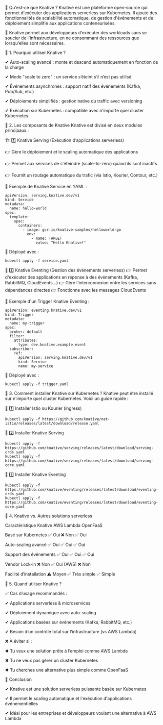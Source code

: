 🚀 Qu'est-ce que Knative ?
Knative est une plateforme open-source qui permet d'exécuter des applications serverless sur Kubernetes. Il ajoute des fonctionnalités de scalabilité automatique, de gestion d'événements et de déploiement simplifié aux applications conteneurisées.

📌 Knative permet aux développeurs d'exécuter des workloads sans se soucier de l'infrastructure, en ne consommant des ressources que lorsqu'elles sont nécessaires.

📌 1. Pourquoi utiliser Knative ?

✔ Auto-scaling avancé : monte et descend automatiquement en fonction de la charge

✔ Mode "scale to zero" : un service s’éteint s’il n’est pas utilisé

✔ Événements asynchrones : support natif des événements (Kafka, Pub/Sub, etc.)

✔ Déploiements simplifiés : gestion native du traffic avec versioning

✔ Exécution sur Kubernetes : compatible avec n'importe quel cluster Kubernetes

📌 2. Les composants de Knative
Knative est divisé en deux modules principaux :

🏗️ 1️⃣ Knative Serving (Exécution d’applications serverless)

👉 Gère le déploiement et le scaling automatique des applications

👉 Permet aux services de s'éteindre (scale-to-zero) quand ils sont inactifs

👉 Fournit un routage automatique du trafic (via Istio, Kourier, Contour, etc.)

🔹 Exemple de Knative Service en YAML :

```
apiVersion: serving.knative.dev/v1
kind: Service
metadata:
  name: hello-world
spec:
  template:
    spec:
      containers:
        - image: gcr.io/knative-samples/helloworld-go
          env:
            - name: TARGET
              value: "Hello Knative!"

```
📌 Déployé avec :

```
kubectl apply -f service.yaml
```

🔄 2️⃣ Knative Eventing (Gestion des événements serverless)
👉 Permet d'exécuter des applications en réponse à des événements (Kafka, RabbitMQ, CloudEvents...)
👉 Gère l'interconnexion entre les services sans dépendances directes
👉 Fonctionne avec les messages CloudEvents

🔹 Exemple d'un Trigger Knative Eventing :

```
apiVersion: eventing.knative.dev/v1
kind: Trigger
metadata:
  name: my-trigger
spec:
  broker: default
  filter:
    attributes:
      type: dev.knative.example.event
  subscriber:
    ref:
      apiVersion: serving.knative.dev/v1
      kind: Service
      name: my-service
```
📌 Déployé avec :

```
kubectl apply -f trigger.yaml
```
📌 3. Comment installer Knative sur Kubernetes ?
Knative peut être installé sur n'importe quel cluster Kubernetes. Voici un guide rapide :

📌 1️⃣ Installer Istio ou Kourier (ingress)
```
kubectl apply -f https://github.com/knative/net-istio/releases/latest/download/release.yaml
```
📌 2️⃣ Installer Knative Serving
```
kubectl apply -f https://github.com/knative/serving/releases/latest/download/serving-crds.yaml
kubectl apply -f https://github.com/knative/serving/releases/latest/download/serving-core.yaml
```
📌 3️⃣ Installer Knative Eventing
```
kubectl apply -f https://github.com/knative/eventing/releases/latest/download/eventing-crds.yaml
kubectl apply -f https://github.com/knative/eventing/releases/latest/download/eventing-core.yaml
```
📌 4. Knative vs. Autres solutions serverless

Caractéristique	        Knative	  AWS Lambda	  OpenFaaS

Basé sur Kubernetes	    ✅ Oui	❌ Non	       ✅ Oui

Auto-scaling avancé	    ✅ Oui	✅ Oui	       ✅ Oui

Support des événements	✅ Oui	✅ Oui	       ✅ Oui

Vendor Lock-in	        ❌ Non	✅ Oui (AWS)	   ❌ Non

Facilité d’installation	⚠️ Moyen ✅ Très simple	✅ Simple

📌 5. Quand utiliser Knative ?

✅ Cas d’usage recommandés :

✔ Applications serverless & microservices

✔ Déploiement dynamique avec auto-scaling

✔ Applications basées sur événements (Kafka, RabbitMQ, etc.)

✔ Besoin d’un contrôle total sur l’infrastructure (vs AWS Lambda)

❌ À éviter si :

✖ Tu veux une solution prête à l’emploi comme AWS Lambda

✖ Tu ne veux pas gérer un cluster Kubernetes

✖ Tu cherches une alternative plus simple comme OpenFaaS

🎯 Conclusion

✔ Knative est une solution serverless puissante basée sur Kubernetes

✔ Il permet le scaling automatique et l'exécution d'applications événementielles

✔ Idéal pour les entreprises et développeurs voulant une alternative à AWS Lambda